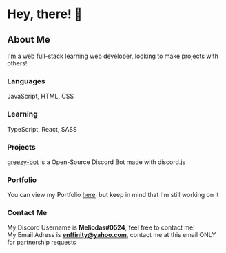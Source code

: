 # Hey, there! 👋

## About Me
I'm a web full-stack learning web developer, looking to make projects with others!
### Languages
JavaScript, HTML, CSS
### Learning
TypeScript, React, SASS
### Projects
[greezy-bot](https://github.com/enffinity/greezy-bot) is a Open-Source Discord Bot made with discord.js

### Portfolio
You can view my Portfolio [here](https://enffinity.github.io/portfolio/), but keep in mind that I'm still working on it

### Contact Me
My Discord Username is **Meliodas#0524**, feel free to contact me! <br>
My Email Adress is **enffinity@yahoo.com**, contact me at this email ONLY for partnership requests
